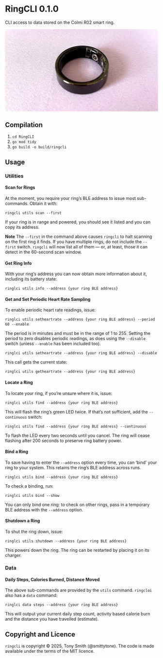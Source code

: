 # RingCLI 0.1.0

CLI access to data stored on the Colmi R02 smart ring.

![Colmi R02 smart ring](./images/r02_001.webp)

## Compilation

1. `cd RingCLI`
1. `go mod tidy`
1. `go build -o build/ringcli`

## Usage

### Utilities

#### Scan for Rings

At the moment, you require your ring’s BLE address to issue most sub-commands. Obtain it with:

```shell
ringcli utils scan --first
```

If your ring is in range and powered, you should see it listed and you can copy its address.

**Note** The `--first` in the command above causes `ringcli` to halt scanning on the first ring it finds. If you have multiple rings, do not include the `--first` switch. `ringcli` will now list all of them — or, at least, those it can detect in the 60-second scan window.

#### Get Ring Info

With your ring’s address you can now obtain more information about it, including its battery state:

```shell
ringlci utils info --address {your ring BLE address}
```

#### Get and Set Periodic Heart Rate Sampling

To enable periodic heart rate readings, issue:

```shell
ringlci utils setheartrate --address {your ring BLE address} --period 60 --enable
```

The period is in minutes and must be in the range of 1 to 255. Setting the period to zero disables periodic readings, as does using the `--disable` switch (unless `--enable` has been included too).

```shell
ringlci utils setheartrate --address {your ring BLE address} --disable
```

This call gets the current state:

```shell
ringlci utils getheartrate --address {your ring BLE address}
```

#### Locate a Ring

To locate your ring, if you’re unsure where it is, issue:

```shell
ringlci utils find --address {your ring BLE address}
```

This will flash the ring’s green LED twice. If that’s not sufficient, add the `--continuous` switch:

```shell
ringlci utils find --address {your ring BLE address} --continuous
```

To flash the LED every two seconds until you cancel. The ring will cease flashing after 200 seconds to preserve ring battery power.

#### Bind a Ring

To save having to enter the `--address` option every time, you can ‘bind’ your ring to your system. This retains the ring’s BLE address across runs.

```shell
ringlci utils bind --address {your ring BLE address}
```

To check a binding, run:

```shell
ringlci utils bind --show
```

You can only bind one ring: to check on other rings, pass in a temporary BLE address with the `--address` option.

#### Shutdown a Ring

To shut the ring down, issue:

```shell
ringlci utils shutdown --address {your ring BLE address}
```

This powers down the ring. The ring can be restarted by placing it on its charger.

### Data

#### Daily Steps, Calories Burned, Distance Moved

The above sub-commands are provided by the `utils` command. `ringcloi` also has a `data` command:

```shell
ringlci data steps --address {your ring BLE address}
```

This will output your current daily step count, activity based calorie burn and the distance you have travelled (estimate).


## Copyright and Licence

`ringcli` is copyright © 2025, Tony Smith (@smittytone). The code is made available under the terms of the MIT licence.
